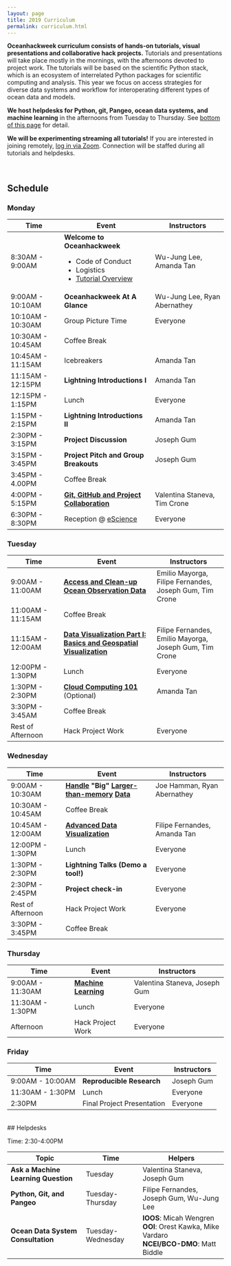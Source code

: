 ```yaml
---
layout: page
title: 2019 Curriculum
permalink: curriculum.html
---
```


**Oceanhackweek curriculum consists of hands-on tutorials, visual presentations and collaborative hack projects.** Tutorials and presentations will take place mostly in the mornings, with the afternoons devoted to project work. The tutorials will be based on the scientific Python stack, which is an ecosystem of interrelated Python packages for scientific computing and analysis. This year we focus on access strategies for diverse data systems and workflow for interoperating different types of ocean data and models.

**We host helpdesks for Python, git, Pangeo, ocean data systems, and machine learning** in the afternoons from Tuesday to Thursday. See <A href="#helpdesks">bottom of this page</A> for detail.

**We will be experimenting streaming all tutorials!** If you are interested in joining remotely, [log in via Zoom](https://columbiauniversity.zoom.us/j/318805257). Connection will be staffed during all tutorials and helpdesks.

<br>

## Schedule


### Monday

<table>
  <thead>
    <tr>
      <th>Time</th>
      <th>Event</th>
      <th>Instructors</th>
    </tr>
  </thead>
  <tbody>
    <tr>
      <td>8:30AM - 9:00AM</td>
      <td>
        <strong>Welcome to Oceanhackweek</strong>
        <ul>
          <li>Code of Conduct</li>
          <li>Logistics</li>
          <li><a href="https://github.com/oceanhackweek/ohw19-tutorial-overview">Tutorial Overview</a></li>
        </ul>
      </td>
      <td>Wu-Jung Lee, Amanda Tan</td>
    </tr>
    <tr>
      <td>9:00AM - 10:10AM</td>
      <td><strong>Oceanhackweek At A Glance</strong></td>
      <td>Wu-Jung Lee, Ryan Abernathey</td>
    </tr>
    <tr>
      <td>10:10AM - 10:30AM</td>
      <td>Group Picture Time</td>
      <td>Everyone</td>
    </tr>
 <tr>
      <td>10:30AM - 10:45AM</td>
      <td>Coffee Break</td>
    </tr>
    <tr>
      <td>10:45AM - 11:15AM</td>
      <td>Icebreakers</td>
      <td>Amanda Tan</td>
    </tr>
    <tr>
      <td>11:15AM - 12:15PM</td>
      <td><strong>Lightning Introductions I</strong></td>
      <td>Amanda Tan</td>
    </tr>
    <tr>
      <td>12:15PM - 1:15PM</td>
      <td>Lunch</td>
      <td>Everyone</td>
    </tr>
    <tr>
      <td>1:15PM - 2:15PM</td>
      <td><strong>Lightning Introductions II</strong></td>
      <td>Amanda Tan</td>
    </tr>
    <tr>
      <td>2:30PM - 3:15PM</td>
      <td><strong>Project Discussion</strong></td>
      <td>Joseph Gum</td>
    </tr>
    <tr>
      <td>3:15PM - 3:45PM</td>
      <td><strong>Project Pitch and Group Breakouts</strong></td>
      <td>Joseph Gum</td>
    </tr>
 <tr>
      <td>3:45PM - 4.00PM</td>
      <td>Coffee Break</td>
    </tr>
    <tr>
      <td>4:00PM - 5:15PM</td>
      <td><strong><a href="https://github.com/oceanhackweek/ohw19-tutorial-github">Git, GitHub and Project Collaboration</a></strong></td>
      <td>Valentina Staneva, Tim Crone</td>
    </tr>
    <tr>
      <td>6:30PM - 8:30PM</td>
      <td>Reception @ <a href="https://www.google.com/maps/dir/Del+Taco,+34528+16th+Ave+S,+Federal+Way,+WA+98003/eScience+Institute,+WRF+Data+Science+Studio,+UW+Physics%2FAstronomy+Tower,+6th+Floor,+Campus+Box+351570,+3910+15th+Ave+NE,+Seattle,+WA+98195/@47.4731599,-122.5837931,10z/data=!3m1!4b1!4m14!4m13!1m5!1m1!1s0x549057c764bbcb89:0xcc4d40bef5482956!2m2!1d-122.3128756!2d47.2917625!1m5!1m1!1s0x549014f277b0f15d:0x7c2434f079426d8c!2m2!1d-122.3117848!2d47.6533665!3e2">eScience</a></td>
      <td>Everyone</td>
    </tr>
  </tbody>
</table>

### Tuesday

<table>
  <thead>
    <tr>
      <th>Time</th>
      <th>Event</th>
      <th>Instructors</th>
    </tr>
  </thead>
  <tbody>
    <tr>
      <td>9:00AM - 11:00AM</td>
      <td><strong><a href="https://github.com/oceanhackweek/ohw19-tutorial-data-access-viz">Access and Clean-up Ocean Observation Data</a></strong></td>
      <td>Emilio Mayorga, Filipe Fernandes, <br>Joseph Gum, Tim Crone</td>
    </tr>
 <tr>
      <td>11:00AM - 11:15AM</td>
      <td>Coffee Break</td>
    </tr>
    <tr>
      <td>11:15AM - 12:00AM</td>
      <td><strong><a href="https://github.com/oceanhackweek/ohw19-tutorial-data-access-viz">Data Visualization Part I:<br>Basics and Geospatial Visualization</a></strong></td>
      <td>Filipe Fernandes, Emilio Mayorga, <br>Joseph Gum, Tim Crone</td>
    </tr>
    <tr>
      <td>12:00PM - 1:30PM</td>
      <td>Lunch</td>
      <td>Everyone</td>
    </tr>
    <tr>
      <td>1:30PM - 2:30PM</td>
      <td><strong><a href="https://github.com/oceanhackweek/ohw19-cloud101">Cloud Computing 101</a></strong><br>(Optional)</td>
      <td>Amanda Tan</td>
    </tr>
 <tr>
      <td>3:30PM - 3:45AM</td>
      <td>Coffee Break</td>
    </tr>
    <tr>
      <td>Rest of Afternoon</td>
      <td>Hack Project Work</td>
      <td>Everyone</td>
    </tr>
  </tbody>
</table>

### Wednesday

<table>
  <thead>
    <tr>
      <th>Time</th>
      <th>Event</th>
      <th>Instructors</th>
    </tr>
  </thead>
  <tbody>
    <tr>
      <td>9:00AM - 10:30AM</td>
      <td><strong><a href="https://github.com/oceanhackweek/ohw19-tutorial-handle-big-data/blob/master/notebooks/xarray.ipynb">Handle</a> "Big" <a href="https://github.com/oceanhackweek/ohw19-tutorial-handle-big-data/blob/master/notebooks/dask.ipynb">Larger-than-memory</a> <a href="https://github.com/oceanhackweek/ohw19-tutorial-handle-big-data/blob/master/notebooks/ecco_v4_example.ipynb">Data</a></strong></td>
      <td>Joe Hamman, Ryan Abernathey</td>
    </tr>
 <tr>
      <td>10:30AM - 10:45AM</td>
      <td>Coffee Break</td>
    </tr>
    <tr>
      <td>10:45AM - 12:00AM</td>
      <td><strong><a href="https://github.com/oceanhackweek/ohw19-tutorial-advanced-viz">Advanced Data Visualization</a></strong></td>
      <td>Filipe Fernandes, Amanda Tan</td>
    </tr>
    <tr>
      <td>12:00PM - 1:30PM</td>
      <td>Lunch<br></td>
      <td>Everyone</td>
    </tr>
    <tr>
      <td>1:30PM - 2:30PM</td>
      <td><strong>Lightning Talks (Demo a tool!)</strong></td>
      <td>Everyone</td>
    </tr>
    <tr>
      <td>2:30PM - 2:45PM</td>
      <td><strong>Project check-in</strong></td>
      <td>Everyone</td>
    </tr>
    <tr>
      <td>Rest of Afternoon</td>
      <td>Hack Project Work</td>
      <td>Everyone</td>
    </tr>
 <tr>
      <td>3:30PM - 3:45PM</td>
      <td>Coffee Break</td>
    </tr>
  </tbody>
</table>

### Thursday

<table>
  <thead>
    <tr>
      <th>Time</th>
      <th>Event</th>
      <th>Instructors</th>
    </tr>
  </thead>
  <tbody>
    <tr>
      <td>9:00AM - 11:30AM</td>
      <td><strong><a href="https://github.com/oceanhackweek/ohw19-tutorial-machine-learning">Machine Learning</a></strong></td>
      <td>Valentina Staneva, Joseph Gum</td>
    </tr>
    <tr>
      <td>11:30AM - 1:30PM</td>
      <td>Lunch</td>
      <td>Everyone</td>
    </tr>
    <tr>
      <td>Afternoon</td>
      <td>Hack Project Work</td>
      <td>Everyone</td>
    </tr>
  </tbody>
</table>

### Friday

<table>
  <thead>
    <tr>
      <th>Time</th>
      <th>Event</th>
      <th>Instructors</th>
    </tr>
  </thead>
  <tbody>
    <tr>
      <td>9:00AM - 10:00AM</td>
      <td><strong>Reproducible Research</strong></td>
      <td>Joseph Gum</td>
    </tr>
    <tr>
      <td>11:30AM - 1:30PM</td>
      <td>Lunch</td>
      <td>Everyone</td>
    </tr>
    <tr>
      <td>2:30PM</td>
      <td>Final Project Presentation</td>
      <td>Everyone</td>
    </tr>
  </tbody>
</table>


<br>
## Helpdesks

Time: 2:30-4:00PM

<table>
  <thead>
    <tr>
      <th>Topic</th>
      <th>Time</th>
      <th>Helpers</th>
    </tr>
  </thead>
  <tbody>
    <tr>
      <td><strong>Ask a Machine Learning Question</strong></td>
      <td>Tuesday</td>
      <td>Valentina Staneva, Joseph Gum</td>
    </tr>
    <tr>
      <td><strong>Python, Git, and Pangeo</strong></td>
      <td>Tuesday-Thursday</td>
      <td>Filipe Fernandes, Joseph Gum, Wu-Jung Lee</td>
    </tr>
    <tr>
      <td><strong>Ocean Data System Consultation</strong></td>
      <td>Tuesday-Wednesday</td>
      <td><strong>IOOS</strong>: Micah Wengren
        <br><strong>OOI</strong>: Orest Kawka, Mike Vardaro
        <br><strong>NCEI/BCO-DMO</strong>: Matt Biddle
      </td>
    </tr>
  </tbody>
</table>
